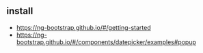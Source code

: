 ## install 
- https://ng-bootstrap.github.io/#/getting-started
- https://ng-bootstrap.github.io/#/components/datepicker/examples#popup
